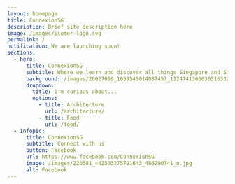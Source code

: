 ```yaml
---
layout: homepage
title: ConnexionSG
description: Brief site description here
image: /images/isomer-logo.svg
permalink: /
notification: We are launching soon!
sections:
  - hero:
      title: ConnexionSG
      subtitle: Where we learn and discover all things Singapore and Singaporean!
      background: /images/20627059_1659545014087457_1124741366636516332_o.jpg
      dropdown:
        title: I'm curious about...
        options:
          - title: Architecture
            url: /architecture/
          - title: Food
            url: /food/
  - infopic:
      title: ConnexionSG
      subtitle: Connect with us!
      button: Facebook
      url: https://www.facebook.com/ConnexionSG
      image: /images/220581_442503275791643_486290741_o.jpg
      alt: Facebook
---
```

